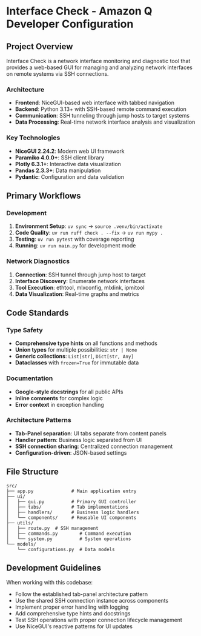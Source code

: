 # Interface Check - Amazon Q Developer Configuration

## Project Overview

Interface Check is a network interface monitoring and diagnostic tool that provides a web-based GUI for managing and analyzing network interfaces on remote systems via SSH connections.

### Architecture
- **Frontend**: NiceGUI-based web interface with tabbed navigation
- **Backend**: Python 3.13+ with SSH-based remote command execution
- **Communication**: SSH tunneling through jump hosts to target systems
- **Data Processing**: Real-time network interface analysis and visualization

### Key Technologies
- **NiceGUI 2.24.2**: Modern web UI framework
- **Paramiko 4.0.0+**: SSH client library
- **Plotly 6.3.1+**: Interactive data visualization
- **Pandas 2.3.3+**: Data manipulation
- **Pydantic**: Configuration and data validation

## Primary Workflows

### Development
1. **Environment Setup**: `uv sync` → `source .venv/bin/activate`
2. **Code Quality**: `uv run ruff check . --fix` → `uv run mypy .`
3. **Testing**: `uv run pytest` with coverage reporting
4. **Running**: `uv run main.py` for development mode

### Network Diagnostics
1. **Connection**: SSH tunnel through jump host to target
2. **Interface Discovery**: Enumerate network interfaces
3. **Tool Execution**: ethtool, mlxconfig, mlxlink, ipmitool
4. **Data Visualization**: Real-time graphs and metrics

## Code Standards

### Type Safety
- **Comprehensive type hints** on all functions and methods
- **Union types** for multiple possibilities: `str | None`
- **Generic collections**: `List[str]`, `Dict[str, Any]`
- **Dataclasses** with `frozen=True` for immutable data

### Documentation
- **Google-style docstrings** for all public APIs
- **Inline comments** for complex logic
- **Error context** in exception handling

### Architecture Patterns
- **Tab-Panel separation**: UI tabs separate from content panels
- **Handler pattern**: Business logic separated from UI
- **SSH connection sharing**: Centralized connection management
- **Configuration-driven**: JSON-based settings

## File Structure

```
src/
├── app.py              # Main application entry
├── ui/
│   ├── gui.py          # Primary GUI controller
│   ├── tabs/           # Tab implementations
│   ├── handlers/       # Business logic handlers
│   └── components/     # Reusable UI components
├── utils/
│   ├── route.py  # SSH management
│   ├── commands.py        # Command execution
│   └── system.py          # System operations
└── models/
    └── configurations.py  # Data models
```

## Development Guidelines

When working with this codebase:
- Follow the established tab-panel architecture pattern
- Use the shared SSH connection instance across components
- Implement proper error handling with logging
- Add comprehensive type hints and docstrings
- Test SSH operations with proper connection lifecycle management
- Use NiceGUI's reactive patterns for UI updates
